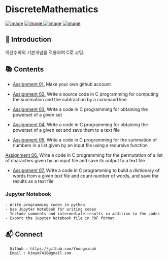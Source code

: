 # DiscreteMathematics
[![image](https://img.shields.io/badge/Language-Python3.7.0-yellow)](https://www.python.org/downloads/release/python-370/) 
[![image](https://img.shields.io/badge/Library-Pytorch%201.3.1-orange) ](https://pytorch.org/)
[![image](https://img.shields.io/badge/Tool-Jupyter%20Notebook-red)](https://jupyter.org/)
[![image](https://img.shields.io/badge/References-Coursera-blue)](https://www.coursera.org/specializations/deep-learning?utm_source=gg&utm_medium=sem&utm_content=17-DeepLearning-ROW&campaignid=6465471773&adgroupid=77415260637&device=c&keyword=coursera%20deep%20learning%20ai&matchtype=b&network=g&devicemodel=&adpostion=1t1&creativeid=379493352691&hide_mobile_promo&gclid=CjwKCAiAx_DwBRAfEiwA3vwZYlou6zu4lfD5oJXeVwUq5yefPHoQ85MYlxFEagat5zbERSHfnswydxoCypcQAvD_BwE)




## :memo: Introduction
이산수학의 기본개념을 적용하여 C로 코딩.



## :books: Contents

  - [Assignment 01.](https://github.com/Youngminah)
  Make your own github account
  
  - [Assignment 02.](https://github.com/Youngminah/DiscreteMathematics/tree/Assignment02)
  Write a source code in C programming for computing the summation and the subtraction by a command line

  - [Assignment 03.](https://github.com/Youngminah/DiscreteMathematics/tree/Assignment03)
  Write a code in C programming for obtaining the powerset of a given set
  
  - [Assignment 04.](https://github.com/Youngminah/DiscreteMathematics/tree/Assignment04)
  Write a code in C programming for obtaining the powerset of a given set and save them to a text file
  
  - [Assignment 05.](https://github.com/Youngminah/DiscreteMathematics/tree/Assignment05)
  Write a code in C programming for the summation of numbers in a list given by an input file using a recursive function
  
  [Assignment 06.](https://github.com/Youngminah/DiscreteMathematics/tree/Assignment06)
  Write a code in C programming for the permutation of a list of characters given by an input file and save its output to a text file

  - [Assignment 07.](https://github.com/Youngminah/DiscreteMathematics/tree/Assignment07)
  Write a code in C programming to build a dictionary of words from a given text file and count number of words, and save the results as a text file




###  Jupyter Notebook

```console
- Write programming codes in python
- Use Jupyter Notebook for writing codes
- Include comments and intermediate results in addition to the codes
- Export the Jupyter Notebook file in PDF format
```


## :mailbox_with_mail: Connect

```
  Github : https://github.com/Youngminah
  Email : kimym7418@gmail.com
```






